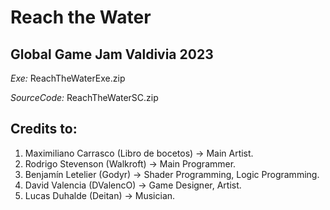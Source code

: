 # Reach the Water
## Global Game Jam Valdivia 2023

*Exe:* ReachTheWaterExe.zip

*SourceCode:* ReachTheWaterSC.zip

## Credits to:
1. Maximiliano Carrasco (Libro de bocetos) -> Main Artist.
2. Rodrigo Stevenson (Walkroft) -> Main Programmer.
3. Benjamín Letelier (Godyr) -> Shader Programming, Logic Programming.
4. David Valencia (DValencO) -> Game Designer, Artist.
5. Lucas Duhalde (Deitan) -> Musician.
